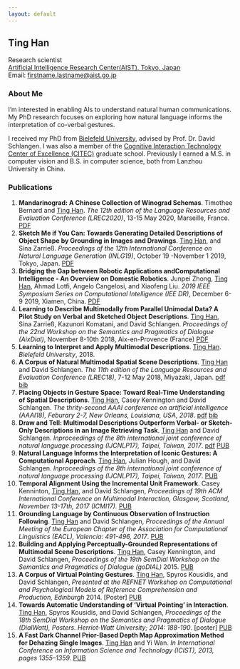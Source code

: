 ```yaml
---
layout: default
---
```

## Ting Han
Research scientist<br>
<a href="https://www.aist.go.jp/waterfront/index_en.html" target="_blank"> Artificial Intelligence Research Center(AIST), Tokyo, Japan</a><br>
Email: firstname.lastname@aist.go.jp
### About Me
I’m interested in enabling AIs to understand natural human communications. My PhD research focuses on exploring how natural language informs the interpretation of co-verbal gestures.

I received my PhD from <a href="https://www.uni-bielefeld.de" target="_blank"> Bielefeld University</a>, advised by Prof. Dr. David Schlangen.  I was also a member of the <a href="http://www.cit-ec.de" target="_blank"> Cognitive Interaction Technology Center of Excellence (CITEC)</a> graduate school. Previously I earned a M.S. in computer vision and B.S. in computer science, both from Lanzhou University in China.


### Publications
1. **Mandarinograd: A Chinese Collection of Winograd Schemas**.  Timothee Bernard and <u>Ting Han</u>. *The 12th edition of the Language Resources and Evaluation Conference (LREC2020)*, 13-15 May 2020, Marseille, France. [PDF](files/papers/LREC20.pdf)
1. **Sketch Me if You Can: Towards Generating Detailed Descriptions of Object Shape by Grounding in Images and Drawings**.   <u>Ting Han</u>, and Sina Zarrieß.  *Proceedings of the 12th International Conference on Natural Language Generation (INLG19)*, October 19 -November 1 2019, Tokyo, Japan. [PDF](files/papers/inlg19.pdf)
1. **Bridging the Gap between Robotic Applications andComputational Intelligence - An Overview on Domestic Robotics**.   Junpei Zhong, <u>Ting Han</u>, Ahmad Lotfi, Angelo Cangelosi, and Xiaofeng Liu.  *2019 IEEE Symposium Series on Computational Intelligence (IEE DR)*, December 6-9 2019, Xiamen, China. [PDF](files/papers/semdial18.pdf)
1. **Learning to Describe Multimodally from Parallel Unimodal Data? A Pilot Study on Verbal and Sketched Object Descriptions**.   <u>Ting Han</u>,  Sina Zarrieß, Kazunori Komatani, and David Schlangen.  *Proceedings of the 22nd Workshop on the Semantics and Pragmatics of Dialogue (AixDial)*, November 8-10th 2018, Aix-en-Provence (France) [PDF](files/papers/semdial18.pdf)
1.  **Learning to Interpret and Apply Multimodal Descriptions**. <u>Ting Han</u>. *Bielefeld University*, 2018.
1. **A Corpus of Natural Multimodal Spatial Scene Descriptions**.  <u>Ting Han</u> and David Schlangen. *The 11th edition of the Language Resources and Evaluation Conference (LREC18)*, 7-12 May 2018, Miyazaki, Japan. [pdf](files/papers/lrec18.pdf)  [bib](bib/Hanlrec18.txt)
1. **Placing Objects in Gesture Space: Toward Real-Time Understanding of Spatial Descriptions**. <u>Ting Han</u>, Casey Kennington and David Schlangen.  *The thrity-second AAAI conference on artificial intelligence (AAAI18), Feburary 2-7, New Orleans, Louisiana, USA, 2018*. [pdf](files/papers/aaai18.pdf)   [bib](bib/HanEtalaaai18.txt)
1.  **Draw and Tell: Multimodal Descriptions Outperform Verbal- or Sketch-Only Descriptions in an Image Retrieving Task**.  <u>Ting Han</u> and David Schlangen. *Inproceedings of  the 8th international joint conference of natural language processing (IJCNLP17), Taipei, Taiwan, 2017*.  [pdf](files/papers/sketch_ijcnlp_short.pdf) [PUB](https://pub.uni-bielefeld.de/publication/2913598)
1.  **Natural Language Informs the Interpretation of Iconic Gestures: A Computational Approach**. <u>Ting Han</u>, Julian Hough, and David Schlangen. *Inproceedings of the 8th international joint conference of natural language processing (IJCNLP17), Taipei, Taiwan, 2017*.  [PUB](https://pub.uni-bielefeld.de/publication/2913599)
1. **Temporal Alignment Using the Incremental Unit Framework**. Casey Kenninton,  <u>Ting Han</u>, and David Schlangen, *Proceedings of 19th ACM International Conference on Multimodal Interaction, Glasgow, Scotland, November 13-17th, 2017 (ICMI17).*   [PUB](https://pub.uni-bielefeld.de/publication/2913600)
3. **Grounding Language by Continuous Observation of Instruction Following**.  <u>Ting Han</u> and David Schlangen, *Proceedings of the Annual Meeting of the European Chapter of the Association for Computational Linguistics (EACL), Valencia: 491-496, 2017*. [PUB](https://pub.uni-bielefeld.de/publication/2908812)
4. **Building and Applying Perceptually-Grounded Representations of Multimodal Scene Descriptions**. <u>Ting Han</u>, Casey Kennington, and David Schlangen, *Proceedings of the 19th SemDial Workshop on the Semantics and Pragmatics of Dialogue (goDIAL)* 2015. [PUB](https://pub.uni-bielefeld.de/publication/2758943)
5. **A Corpus of Virtual Pointing Gestures**. <u>Ting Han</u>, Spyros Kousidis, and David Schlangen, *Presented at the REFNET Workshop on Computational and Psychological Models of Reference Comprehension and Production, Edinburgh* 2014. [Poster] [PUB](https://pub.uni-bielefeld.de/publication/2685979)
6. **Towards Automatic Understanding of ‘Virtual Pointing’ in Interaction**.  <u>Ting Han</u>, Spyros Kousidis, and David Schlangen, *Proceedings of the 18th SemDial Workshop on the Semantics and Pragmatics of Dialogue (DialWatt), Posters. Herriot-Watt University; 2014: 188-190*. [poster] [PUB](https://pub.uni-bielefeld.de/publication/2685950)
7. **A Fast Dark Channel Prior-Based Depth Map Approximation Method for Dehazing Single Images**. <u>Ting Han</u> and Yi Wan. *In International Conference on Information Science and Technology (ICIST), 2013, pages 1355–1359.* [PUB](http://ieeexplore.ieee.org/abstract/document/6747789/)
